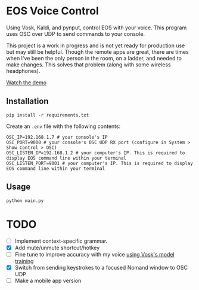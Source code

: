 # EOS Voice Control

Using Vosk, Kaldi, and pynput, control EOS with your voice. This program uses OSC over UDP to send commands to your console.

This project is a work in progress and is not yet ready for production use but may still be helpful. Though the remote apps are great, there are times when I've been the only person in the room, on a ladder, and needed to make changes. This solves that problem (along with some wireless headphones).

[Watch the demo](https://drive.google.com/file/d/17O0RUCj7hUm2E02frLHYPfWJ7RGrqYmd/view?usp=sharing)

## Installation

```
pip install -r requirements.txt
```

Create an `.env` file with the following contents:

```
OSC_IP=192.168.1.7 # your console's IP
OSC_PORT=9000 # your console's OSC UDP RX port (configure in System > Show Control > OSC)
OSC_LISTEN_IP=192.168.1.2 # your computer's IP. This is required to display EOS command line within your terminal
OSC_LISTEN_PORT=9001 # your computer's IP. This is required to display EOS command line within your terminal

```

## Usage

```
python main.py
```



# TODO
- [ ] Implement context-specific grammar.
- [x] Add mute/unmute shortcut/hotkey
- [ ] Fine tune to improve accuracy with my voice [using Vosk's model training](https://alphacephei.com/vosk/adaptation#:~:text=Adapting%20the%20acoustic%20model%20with%20finetuning)
- [x] Switch from sending keystrokes to a focused Nomand window to OSC UDP
- [ ] Make a mobile app version
